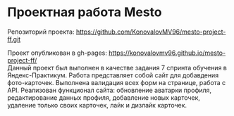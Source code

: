 # Проектная работа Mesto
Репозиторий проекта: https://github.com/KonovalovMV96/mesto-project-ff.git

Проект опубликован в gh-pages: https://konovalovmv96.github.io/mesto-project-ff/  
Данный проект был выполнен в качестве задания 7 спринта обучения в Яндекс-Практикум.  Работа представляет собой сайт для добавдения фото-карточек.  Выполнена валидация всех форм на странице, работа с API.  Реализован функционал сайта: обновление аватарки профиля, редактирование данных профиля, добавление новых карточек, удаление только своих карточек, лайк и дизлайк карточек. 